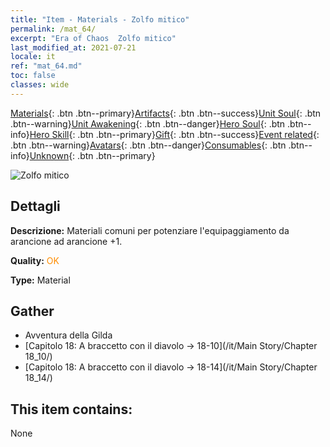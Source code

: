 ```yaml
---
title: "Item - Materials - Zolfo mitico"
permalink: /mat_64/
excerpt: "Era of Chaos  Zolfo mitico"
last_modified_at: 2021-07-21
locale: it
ref: "mat_64.md"
toc: false
classes: wide
---
```

 [Materials](/ItemsIT/){: .btn .btn--primary}[Artifacts](/ItemsIT/Artifacts/){: .btn .btn--success}[Unit Soul](/ItemsIT/UnitSoul/){: .btn .btn--warning}[Unit Awakening](/ItemsIT/UnitAwakening/){: .btn .btn--danger}[Hero Soul](/ItemsIT/HeroSoul/){: .btn .btn--info}[Hero Skill](/ItemsIT/HeroSkill/){: .btn .btn--primary}[Gift](/ItemsIT/Gift/){: .btn .btn--success}[Event related](/ItemsIT/Events/){: .btn .btn--warning}[Avatars](/ItemsIT/Avatars/){: .btn .btn--danger}[Consumables](/ItemsIT/Consumables/){: .btn .btn--info}[Unknown](/ItemsIT/Unknown/){: .btn .btn--primary}

 ![Zolfo mitico](/images/t/i_cailiao_liuhuang3.png)

## Dettagli
 **Descrizione:** Materiali comuni per potenziare l'equipaggiamento da arancione ad arancione +1.

 **Quality:** <span style="color: #FF8C00">OK</span>

 **Type:** Material

## Gather

*    Avventura della Gilda 
*    [Capitolo 18: A braccetto con il diavolo -> 18-10](/it/Main Story/Chapter 18_10/) 
*    [Capitolo 18: A braccetto con il diavolo -> 18-14](/it/Main Story/Chapter 18_14/) 

## This item contains:

  None

